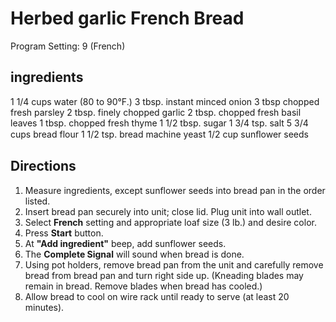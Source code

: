 # Herbed garlic French Bread
Program Setting: 9 (French)

## ingredients
1 1/4 cups water (80 to 90°F.)
3 tbsp. instant minced onion
3 tbsp chopped fresh parsley
2 tbsp. finely chopped garlic
2 tbsp. chopped fresh basil leaves
1 tbsp. chopped fresh thyme
1 1/2 tbsp. sugar
1 3/4 tsp. salt
5 3/4 cups bread flour
1 1/2 tsp. bread machine yeast
1/2 cup sunﬂower seeds

## Directions
1. Measure ingredients, except sunflower seeds into bread pan in the order listed.
2. Insert bread pan securely into unit; close lid. Plug unit into wall outlet.
3. Select **French** setting and appropriate loaf size (3 lb.) and desire color.
4. Press **Start** button.
5. At **"Add ingredient"** beep, add sunflower seeds.
6. The **Complete Signal** will sound when bread is done.
7. Using pot holders, remove bread pan from the unit and carefully remove bread from bread pan and turn right side up. (Kneading blades may remain in bread. Remove blades when bread has cooled.)
8. Allow bread to cool on wire rack until ready to serve (at least 20 minutes).
 

